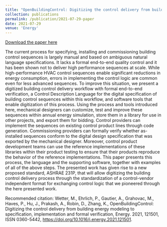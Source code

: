 ```yaml
---
title: "OpenBuildingControl: Digitizing the control delivery from building energy modeling to specification, implementation and formal verification"
collection: publications
permalink: /publication/2021-07-29-paper
date: 2021-07-29
venue: 'Energy'
---
```

[Download the paper here](https://doi.org/10.1016/j.energy.2021.121501)

The current process for specifying, installing and commissioning building control sequences is largely manual and based on ambiguous natural language specifications. It lacks a formal end-to-end quality control and it has been shown not to deliver high performance sequences at scale. While high-performance HVAC control sequences enable significant reductions in energy consumption, errors in implementing the control logic are common even for less advanced sequences. To improve this situation, we present a digitized building control delivery workflow with formal end-to-end verification, a Control Description Language for the digital specification of building control sequences within this workflow, and software tools that enable digitization of this process. Using the process and tools introduced here, mechanical designers can customize, test and improve these sequences within annual energy simulation, store them in a library for use in other projects, and export them for bidding. Control providers can implement the sequences on existing control product lines through code generation. Commissioning providers can formally verify whether as-installed sequences conform to the digital design specification that was exported by the mechanical designer. Moreover, control product development teams can use the reference implementations of these libraries within their product testing to ensure that their products reproduce the behavior of the reference implementations. This paper presents this process, the language and the supporting software, together with examples of all of the above steps. The presented work has given rise to a new proposed standard, ASHRAE 231P, that will allow digitizing the building control delivery process through the standardization of a control-vendor independent format for exchanging control logic that we pioneered through the here presented work.

Recommended citation: Wetter, M., Ehrlich, P., Gautier, A., Grahovac, M., Haves, P., Hu, J., Prakash, A., Robin, D., Zhang, K., OpenBuildingControl: Digitizing the control delivery from building energy modeling to specification, implementation and formal verification, Energy. 2021, 121501, ISSN 0360-5442, https://doi.org/10.1016/j.energy.2021.121501.
